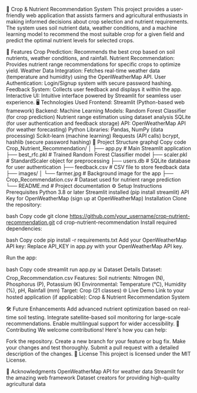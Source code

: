 
🌾 Crop & Nutrient Recommendation System
This project provides a user-friendly web application that assists farmers and agricultural enthusiasts in making informed decisions about crop selection and nutrient requirements. The system uses soil nutrient data, weather conditions, and a machine learning model to recommend the most suitable crop for a given field and predict the optimal nutrient levels for selected crops.

🚀 Features
Crop Prediction: Recommends the best crop based on soil nutrients, weather conditions, and rainfall.
Nutrient Recommendation: Provides nutrient range recommendations for specific crops to optimize yield.
Weather Data Integration: Fetches real-time weather data (temperature and humidity) using the OpenWeatherMap API.
User Authentication: Login/Signup system with secure password hashing.
Feedback System: Collects user feedback and displays it within the app.
Interactive UI: Intuitive interface powered by Streamlit for seamless user experience.
🖥 Technologies Used
Frontend: Streamlit (Python-based web framework)
Backend:
Machine Learning Models:
Random Forest Classifier (for crop prediction)
Nutrient range estimation using dataset analysis
SQLite (for user authentication and feedback storage)
API: OpenWeatherMap API (for weather forecasting)
Python Libraries:
Pandas, NumPy (data processing)
Scikit-learn (machine learning)
Requests (API calls)
bcrypt, hashlib (secure password hashing)
📁 Project Structure
graphql
Copy code
Crop_Nutrient_Recommendation/
│
├── app.py                       # Main Streamlit application
├── best_rfc.pkl                 # Trained Random Forest Classifier model
├── scaler.pkl                   # StandardScaler object for preprocessing
├── users.db                     # SQLite database for user authentication
├── feedback.csv                 # CSV file to store feedback data
├── images/
│   └── farmer.jpg               # Background image for the app
├── Crop_Recommendation.csv      # Dataset used for nutrient range prediction
└── README.md                    # Project documentation
⚙ Setup Instructions
Prerequisites
Python 3.8 or later
Streamlit installed (pip install streamlit)
API Key for OpenWeatherMap (sign up at OpenWeatherMap)
Installation
Clone the repository:

bash
Copy code
git clone https://github.com/your_username/crop-nutrient-recommendation.git
cd crop-nutrient-recommendation
Install required dependencies:

bash
Copy code
pip install -r requirements.txt
Add your OpenWeatherMap API key: Replace API_KEY in app.py with your OpenWeatherMap API key.

Run the app:

bash
Copy code
streamlit run app.py
📊 Dataset Details
Dataset: Crop_Recommendation.csv
Features:
Soil nutrients: Nitrogen (N), Phosphorus (P), Potassium (K)
Environmental: Temperature (°C), Humidity (%), pH, Rainfall (mm)
Target: Crop (21 classes)
🌐 Live Demo
Link to your hosted application (if applicable): Crop & Nutrient Recommendation System

🛠 Future Enhancements
Add advanced nutrient optimization based on real-time soil testing.
Integrate satellite-based soil monitoring for large-scale recommendations.
Enable multilingual support for wider accessibility.
🤝 Contributing
We welcome contributions! Here's how you can help:

Fork the repository.
Create a new branch for your feature or bug fix.
Make your changes and test thoroughly.
Submit a pull request with a detailed description of the changes.
📝 License
This project is licensed under the MIT License.

🙌 Acknowledgments
OpenWeatherMap API for weather data
Streamlit for the amazing web framework
Dataset creators for providing high-quality agricultural data
